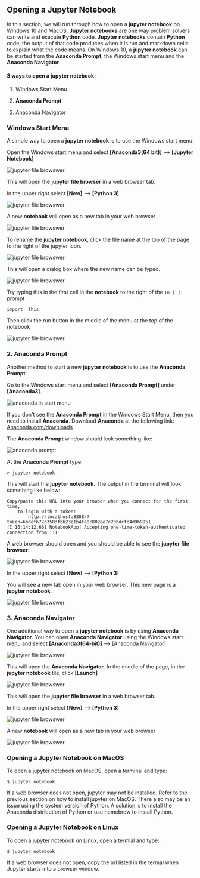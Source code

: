 
## Opening a Jupyter Notebook
In this section, we will run through how to open a **jupyter notebook** on Windows 10 and MacOS.  **Jupyter notebooks** are one way problem solvers can write and execute **Python** code. **Jupyter notebooks** contain **Python** code, the output of that code produces when it is run and markdown cells to explain what the code means. On Windows 10, a **jupyter notebook** can be started from the **Anaconda Prompt**, the Windows start menu and the **Anaconda Navigator**.
#### 3 ways to open a **jupyter notebook**:

1. Windows Start Menu

2. **Anaconda Prompt**

3. Anaconda Navigator
### Windows Start Menu
A simple way to open a **jupyter notebook** is to use the Windows start menu. 

Open the Windows start menu and select **[Anaconda3(64 bit)]** --> **[Jupyter Notebook]**

![jupyter file browswer](images/windows_start_jupyter_notebook.png)

This will open the **jupyter file browser** in a web browser tab. 

In the upper right select **[New]** --> **[Python 3]**

![jupyter file browswer](images/new_notebook_from_browser.png)

A new **notebook** will open as a new tab in your web browser

![jupyter file browswer](images/new_notebook.png)

To rename the **jupyter notebook**, click the file name at the top of the page to the right of the jupyter icon.

![jupyter file browswer](images/click_change_name.png)

This will open a dialog box where the new name can be typed.

![jupyter file browswer](images/rename_window.png)

Try typing this in the first cell in the **notebook** to the right of the ```In [ ]:``` prompt

```
import  this
```

Then click the run button in the middle of the menu at the top of the notebook

![jupyter file browswer](images/run_import_this.png)
### 2. **Anaconda Prompt**
Another method to start a new **jupyter notebook** is to use the **Anaconda Prompt**.

Go to the Windows start menu and select **[Anaconda Prompt]** under **[Anaconda3]**.

![anaconda in start menu](images/anaconda_start_menu.png)

If you don't see the **Anaconda Prompt** in the Windows Start Menu, then you need to install **Anaconda**. Download **Anaconda** at the following link: [Anaconda.com/downloads](https://www.anaconda.com/download/)

The **Anaconda Prompt** window should look something like:

![anaconda prompt](images/jupyter_notebook_anaconda_prompt.png)

At the **Anaconda Prompt** type:

```
> jupyter notebook
```

This will start the **jupyter notebook**. The output in the terminal will look something like below:

```
Copy/paste this URL into your browser when you connect for the first time,
    to login with a token:
        http://localhost:8888/?token=6bdef677d3503fbb23e1b4fa0c802ee7c20bdcfd4d9b9951
[I 16:14:12.661 NotebookApp] Accepting one-time-token-authenticated connection from ::1
```

A web browser should open and you should be able to see the **jupyter file browser**:

![jupyter file browswer](images/new_notebook_from_browser.png)

In the upper right select **[New]** --> **[Python 3]**

You will see a new tab open in your web browser. This new page is a **jupyter notebook**.

![jupyter file browswer](images/new_notebook.png)
### 3. **Anaconda Navigator**
One additional way to open a **jupyter notebook** is by using **Anaconda Navigator**. You can open **Anaconda Navigator** using the Windows start menu and select **[Anaconda3(64-bit)]** --> [Anaconda Navigator]

![jupyter file browswer](images/windows_start_anaconda_navigator.png)

This will open the **Anaconda Navigator**.  In the middle of the page, in the **jupyter notebook** tile, click **[Launch]**

![jupyter file browswer](images/anaconda_navigator_jupyter_notebook_launch.png)

This will open the **jupyter file browser** in a web browser tab. 

In the upper right select **[New]** --> **[Python 3]**

![jupyter file browswer](images/new_notebook_from_browser.png)

A new **notebook** will open as a new tab in your web browser

![jupyter file browswer](images/new_notebook.png)


 
### Opening a Jupyter Notebook on MacOS
To open a jupyter notebook on MacOS, open a terminal and type:

```
$ jupyter notebook
```

If a web browser does not open, jupyter may not be installed. Refer to the previous section on how to install jupyter on MacOS. There also may be an issue using the system version of Python. A solution is to install the Anaconda distribution of Python or use homebrew to install Python.
### Opening a Jupyter Notebook on Linux
To open a jupyter notebook on Linux, open a termial and type:

```
$ jupyter notebook
```

If a web browser does not open, copy the url listed in the termal when Jupyter starts into a browser window. 
 

